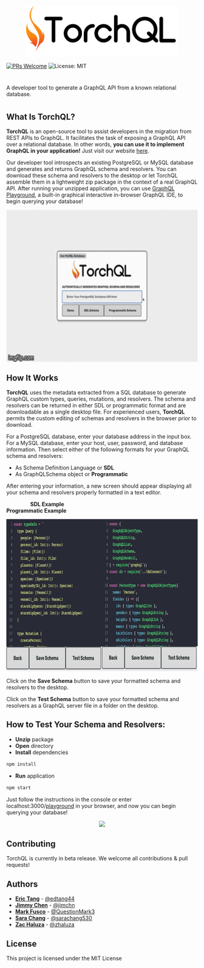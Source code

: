 <p align="center">
  <img width="400" src="./torchql-head.png?raw=true">
</p>

[![PRs Welcome](https://img.shields.io/badge/PRs-welcome-brightgreen.svg)](https://github.com/team-reactype/ReacType/pulls)
![License: MIT](https://img.shields.io/badge/License-MIT-yellow.svg)

#

A developer tool to generate a GraphQL API from a known relational database.

#

## What Is TorchQL?

**TorchQL** is an open-source tool to assist developers in the migration from REST APIs to GraphQL.
It facilitates the task of exposing a GraphQL API over a relational database. In other words, **you
can use it to implement GraphQL in your application!** Just visit our website
[here](https://www.torchql.com/).

Our developer tool introspects an existing PostgreSQL or MySQL database and generates and returns
GraphQL schema and resolvers. You can download these schema and resolvers to the desktop or let
TorchQL assemble them in a lightweight zip package in the context of a real GraphQL API. After
running your unzipped application, you can use
<a href="https://github.com/prisma-labs/graphql-playground">GraphQL Playground</a>, a built-in
graphical interactive in-browser GraphQL IDE, to begin querying your database!

<p align="center">
<img src="./torchql.gif" align="center" height="400">
</p>

## How It Works

**TorchQL** uses the metadata extracted from a SQL database to generate GraphQL custom types,
queries, mutations, and resolvers. The schema and resolvers can be returned in either SDL or
programmatic format and are downloadable as a single desktop file. For experienced users,
**TorchQL** permits the custom editing of schemas and resolvers in the browser prior to download.

For a PostgreSQL database, enter your database address in the input box. For a MySQL database, enter
your host, user, password, and database information. Then select either of the following formats for
your GraphQL schema and resolvers:

- As Schema Definition Language or **SDL**
- As GraphQLSchema object or **Programmatic**

After entering your information, a new screen should appear displaying all your schema and resolvers
properly formatted in a text editor.

&nbsp; &nbsp; &nbsp; &nbsp; &nbsp; &nbsp; &nbsp; &nbsp; <strong>SDL Example</strong>&nbsp; &nbsp; &nbsp; &nbsp; &nbsp; &nbsp; &nbsp; &nbsp;
&nbsp; &nbsp; &nbsp; &nbsp; &nbsp; &nbsp; &nbsp; &nbsp; &nbsp; &nbsp; &nbsp; &nbsp; &nbsp; &nbsp;
&nbsp; &nbsp; &nbsp; &nbsp; &nbsp; &nbsp; &nbsp; &nbsp; &nbsp; &nbsp; &nbsp; &nbsp; &nbsp; &nbsp;
&nbsp; &nbsp; &nbsp; &nbsp; &nbsp; &nbsp; &nbsp; <strong>Programmatic Example</strong>

<p align="center">
<img src="./torchql-schema.jpg?raw=true" height="400" display=block margin=auto>
</p>

Click on the **Save Schema** button to save your formatted schema and resolvers to the desktop.

Click on the **Test Schema** button to save your formatted schema and resolvers as a GraphQL server
file in a folder on the desktop.

## How to Test Your Schema and Resolvers:

- **Unzip** package
- **Open** directory
- **Install** dependencies

```bash
npm install
```

- **Run** application

```bash
npm start
```

Just follow the instructions in the console or enter
localhost:3000/<a href="https://github.com/prisma-labs/graphql-playground">playground</a> in your
browser, and now you can begin querying your database!

<p align="center">
<img src="./demo2.gif" width="600" display=block margin=auto>
</p>

## Contributing

TorchQL is currently in beta release. We welcome all contributions & pull requests!

## Authors

- **[Eric Tang](https://www.edtang.dev)** - [@edtang44](https://github.com/edtang44)
- **[Jimmy Chen](https://www.linkedin.com/in/jimchn/)** - [@jimchn](https://github.com/jimchn)
- **[Mark Fusco](https://www.linkedin.com/in/marklfusco/)** -
  [@QuestionMark3](https://github.com/QuestionMark3)
- **[Sara Chang](https://www.linkedin.com/in/sara-chang/)** -
  [@sarachang530](https://github.com/sarachang530)
- **[Zac Haluza](https://haluza.dev)** - [@zhaluza](https://github.com/zhaluza)

## License

This project is licensed under the MIT License
